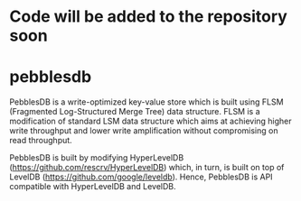 # Code will be added to the repository soon


# pebblesdb
PebblesDB is a write-optimized key-value store which is built using FLSM (Fragmented Log-Structured Merge Tree) data structure. FLSM is a modification of standard LSM data structure which aims at achieving higher write throughput and lower write amplification without compromising on read throughput. 

PebblesDB is built by modifying HyperLevelDB (https://github.com/rescrv/HyperLevelDB) which, in turn, is built on top of LevelDB (https://github.com/google/leveldb). Hence, PebblesDB is API compatible with HyperLevelDB and LevelDB. 

